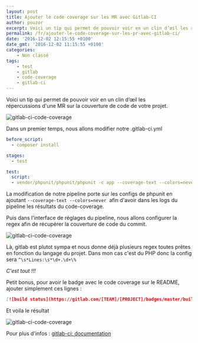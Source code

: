 ```yaml
---
layout: post
title: Ajouter le code coverage sur les MR avec Gitlab-CI
author: pouzor
excerpt: Voici un tip qui permet de pouvoir voir en un clin d’œil les répercussions d'une MR sur la couverture de code de votre projet.
permalink: /fr/ajouter-le-code-coverage-sur-les-pr-avec-gitlab-ci/
date: '2016-12-02 12:15:55 +0100'
date_gmt: '2016-12-02 11:15:55 +0100'
categories:
    - Non classé
tags:
    - test
    - gitlab
    - code-coverage
    - gitlab-ci
---
```



Voici un tip qui permet de pouvoir voir en un clin d’œil les répercussions d'une MR sur la couverture de code de votre projet.


![gitlab-ci-code-coverage](../../assets/2016-12-02-gitlab-ci/gitlab-ci-code-coverage-1.png)

Dans un premier temps, nous allons modifier notre .gitlab-ci.yml

```yaml
before_script:
  - composer install

stages:
  - test

test:
  script:
  - vendor/phpunit/phpunit/phpunit -c app --coverage-text --colors=never
```

La modification de notre pipeline porte sur les configs de phpunit en ajoutant ```--coverage-text --colors=never```  afin d'avoir dans les logs du pipeline les résultats du code-coverage.

Puis dans l'interface de réglages du pipeline, nous allons configurer la regex afin de récupérer la couverture de code du commit.


![gitlab-ci-code-coverage](../../assets/2016-12-02-gitlab-ci/gitlab-ci-code-coverage-2.png)

Là, gitlab est plutot sympa et nous donne déjà plusieurs regex toutes prêtes en fonction du langage du projet. Dans mon cas c'est du PHP donc la config sera ```^\s*Lines:\s*\d+.\d+\%```

*C'est tout !!!*

Petit bonus, pour avoir le badge avec le code coverage sur le README, ajouter simplement ces lignes :

```md
[![build status](https://gitlab.com/[TEAM]/[PROJECT]/badges/master/build.svg)](https://gitlab.com/[TEAM]/[PROJECT]/commits/master)
```

Et voila le résultat

![gitlab-ci-code-coverage](../../assets/2016-12-02-gitlab-ci/gitlab-ci-code-coverage-3.png)

Pour plus d'infos : [gitlab-ci: documentation](https://docs.gitlab.com/ee/user/project/pipelines/settings.html#test-coverage-parsing)